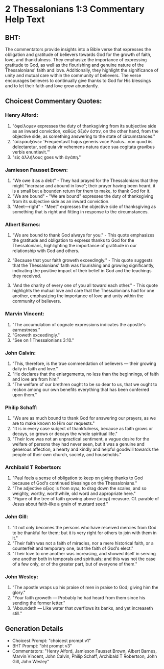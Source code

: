 # 2 Thessalonians 1:3 Commentary Help Text

## BHT:
The commentators provide insights into a Bible verse that expresses the obligation and gratitude of believers towards God for the growth of faith, love, and thankfulness. They emphasize the importance of expressing gratitude to God, as well as the flourishing and genuine nature of the Thessalonians' faith and love. Additionally, they highlight the significance of unity and mutual care within the community of believers. The verse encourages believers to continually give thanks to God for His blessings and to let their faith and love grow abundantly.

## Choicest Commentary Quotes:
### Henry Alford:
1. "ὀφείλομεν expresses the duty of thanksgiving from its subjective side as an inward conviction, καθὼς ἄξιόν ἐστιν, on the other hand, from the objective side, as something answering to the state of circumstances." 
2. "ὑπεραυξάνει: 'Frequentavit hujus generis voce Paulus...non quod iis delectaretur, sed quia vir vehemens natura duce sua cogitata gravibus verbis enuntiavit.'" 
3. "εἰς ἀλλήλους goes with ἀγάπη."

### Jamieson Fausset Brown:
1. "We owe it as a debt" - They had prayed for the Thessalonians that they might "increase and abound in love"; their prayer having been heard, it is a small but a bounden return for them to make, to thank God for it.
2. "We are bound" - "We are bound" expresses the duty of thanksgiving from its subjective side as an inward conviction.
3. "Meet—right" - "Meet" expresses the objective side of thanksgiving as something that is right and fitting in response to the circumstances.

### Albert Barnes:
1. "We are bound to thank God always for you." - This quote emphasizes the gratitude and obligation to express thanks to God for the Thessalonians, highlighting the importance of gratitude in our relationship with God and others.

2. "Because that your faith groweth exceedingly." - This quote suggests that the Thessalonians' faith was flourishing and growing significantly, indicating the positive impact of their belief in God and the teachings they received.

3. "And the charity of every one of you all toward each other." - This quote highlights the mutual love and care that the Thessalonians had for one another, emphasizing the importance of love and unity within the community of believers.

### Marvin Vincent:
1. "The accumulation of cognate expressions indicates the apostle's earnestness."
2. "Groweth exceedingly."
3. "See on 1 Thessalonians 3:10."

### John Calvin:
1. "This, therefore, is the true commendation of believers — their growing daily in faith and love."
2. "He declares that the enlargements, no less than the beginnings, of faith and love are from him."
3. "The welfare of our brethren ought to be so dear to us, that we ought to reckon among our own benefits everything that has been conferred upon them."

### Philip Schaff:
1. "We are as much bound to thank God for answering our prayers, as we are to make known to Him our requests."
2. "It is in every case subject of thankfulness, because as faith grows or decays, so grows or decays the whole spiritual life."
3. "Their love was not an unpractical sentiment, a vague desire for the welfare of persons they had never seen, but it was a genuine and generous affection, a hearty and kindly and helpful goodwill towards the people of their own church, society, and households."

### Archibald T Robertson:
1. "Paul feels a sense of obligation to keep on giving thanks to God because of God's continued blessings on the Thessalonians." 
2. "The adjective αξιος is from αγω, to drag down the scales, and so weighty, worthy, worthwhile, old word and appropriate here." 
3. "Figure of the tree of faith growing above (υπερ) measure. Cf. parable of Jesus about faith-like a grain of mustard seed."

### John Gill:
1. "It not only becomes the persons who have received mercies from God to be thankful for them; but it is very right for others to join with them in it."
2. "Their faith was not a faith of miracles, nor a mere historical faith, or a counterfeit and temporary one, but the faith of God's elect."
3. "Their love to one another was increasing, and showed itself in serving one another both in temporals and spirituals; and this was not the case of a few only, or of the greater part, but of everyone of them."

### John Wesley:
1. "The apostle wraps up his praise of men in praise to God; giving him the glory."
2. "Your faith groweth — Probably he had heard from them since his sending the former letter."
3. "Aboundeth — Like water that overflows its banks, and yet increaseth still."


## Generation Details
- Choicest Prompt: "choicest prompt v1"
- BHT Prompt: "bht prompt v3"
- Commentators: "Henry Alford, Jamieson Fausset Brown, Albert Barnes, Marvin Vincent, John Calvin, Philip Schaff, Archibald T Robertson, John Gill, John Wesley"
